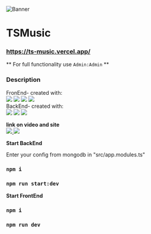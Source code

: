 ![Banner](https://cdn.discordapp.com/attachments/736633764930912257/991600460685377607/unknown.png)

# TSMusic
### https://ts-music.vercel.app/

** For full functionality use ```Admin:Admin``` **

### Description 
FronEnd- created with:<br>
    <img src="https://img.shields.io/badge/react-%2320232a.svg?style=for-the-badge&logo=react&logoColor=%2361DAFB"> 
    <img src="https://img.shields.io/badge/mobx-%23593d88.svg?style=for-the-badge&logo=mobx&logoColor=white">
    <img src="https://img.shields.io/badge/typescript-%23007ACC.svg?style=for-the-badge&logo=typescript&logoColor=white"/>
    <img src="https://img.shields.io/badge/Next-black?style=for-the-badge&logo=next.js&logoColor=white"/>
<br>
BackEnd- created with:<br>
    <img src="https://img.shields.io/badge/typescript-%23007ACC.svg?style=for-the-badge&logo=typescript&logoColor=white"/>
    <img src="https://img.shields.io/badge/nestjs-%23E0234E.svg?style=for-the-badge&logo=nestjs&logoColor=white"/>
    <img src="https://img.shields.io/badge/MongoDB-%234ea94b.svg?style=for-the-badge&logo=mongodb&logoColor=white"/>
<br>

**link on video and site**
<br>
<a target="_blank" href="https://ts-music.vercel.app/">
    <img src="https://img.shields.io/badge/vercel-%23000000.svg?style=for-the-badge&logo=vercel&logoColor=white"/>
</a>
<a target="_blank" href="https://youtube.com/playlist?list=PLJKyj59yLI1xvw_tXUPW1pie8F6sJgLaa">
    <img src="https://img.shields.io/badge/YouTube-%23FF0000.svg?style=for-the-badge&logo=YouTube&logoColor=white"/>
</a>

**Start BackEnd**

Enter your config from mongodb in "src/app.modules.ts" 
### `npm i`
### `npm run start:dev`

**Start FrontEnd**

### `npm i`
### `npm run dev`
